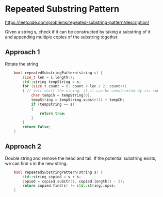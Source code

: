 # Repeated Substring Pattern

https://leetcode.com/problems/repeated-substring-pattern/description/

Given a string s, check if it can be constructed by taking a substring of it and appending multiple copies of the substring together.

## Approach 1

Rotate the string 

``` C++
    bool repeatedSubstringPattern(string s) {
        size_t len = s.length();
        std::string tempString = s;
        for (size_t count = 0; count < len / 2; count++)
        { // left shift the string, if it can be constructed by its substring, the new string will equal to s after n times(substring length but less than itself) rotations.
            char tempCh = tempString[0];
            tempString = tempString.substr(1) + tempCh;
            if (tempString == s)
            {
                return true;
            }
        }
        return false;
    }
```

## Approach 2 

Double string and remove the head and tail. If the potential substring exists, we can find s in the new string.

``` C++
    bool repeatedSubstringPattern(string s) {
        std::string copied = s + s;
        copied = copied.substr(1, copied.length() - 2);
        return copied.find(s) != std::string::npos;
    }
```

